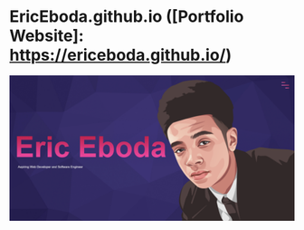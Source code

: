 # EricEboda.github.io ([Portfolio Website]: https://ericeboda.github.io/)
![Cover Image](https://github.com/EricEboda/EricEboda.github.io/blob/master/images/readme.png?raw=true)
